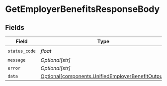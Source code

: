 # GetEmployerBenefitsResponseBody


## Fields

| Field                                                                                                        | Type                                                                                                         | Required                                                                                                     | Description                                                                                                  |
| ------------------------------------------------------------------------------------------------------------ | ------------------------------------------------------------------------------------------------------------ | ------------------------------------------------------------------------------------------------------------ | ------------------------------------------------------------------------------------------------------------ |
| `status_code`                                                                                                | *float*                                                                                                      | :heavy_check_mark:                                                                                           | N/A                                                                                                          |
| `message`                                                                                                    | *Optional[str]*                                                                                              | :heavy_minus_sign:                                                                                           | N/A                                                                                                          |
| `error`                                                                                                      | *Optional[str]*                                                                                              | :heavy_minus_sign:                                                                                           | N/A                                                                                                          |
| `data`                                                                                                       | [Optional[components.UnifiedEmployerBenefitOutput]](../../models/components/unifiedemployerbenefitoutput.md) | :heavy_minus_sign:                                                                                           | N/A                                                                                                          |